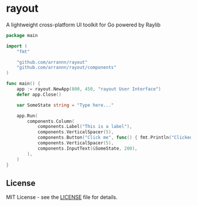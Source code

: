 # rayout
A lightweight cross-platform UI toolkit for Go powered by Raylib

```go
package main

import (
	"fmt"

	"github.com/arrannn/rayout"
	"github.com/arrannn/rayout/components"
)

func main() {
	app := rayout.NewApp(800, 450, "rayout User Interface")
	defer app.Close()

	var SomeState string = "Type here..."

	app.Run(
		components.Column(
			components.Label("This is a label"),
			components.VerticalSpacer(5),
			components.Button("Click me", func() { fmt.Println("Clicked") }),
			components.VerticalSpacer(5),
			components.InputText(&SomeState, 200),
		),
	)
}
```

## License

MIT License - see the [LICENSE](LICENSE) file for details.

